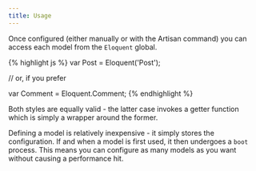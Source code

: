 ```yaml
---
title: Usage
---
```


Once configured (either manually or with the Artisan command) you can access each model
from the `Eloquent` global.

<div class="ui segment es5 sample">
  <div class="ui right corner label"></div>
  {% highlight js %}
var Post = Eloquent('Post');

// or, if you prefer

var Comment = Eloquent.Comment;
  {% endhighlight %}
</div>

<div class="ui basic tertiary segment">
  Both styles are equally valid - the latter case invokes a getter function which is simply a wrapper around the former.
</div>

Defining a model is relatively inexpensive - it simply stores the configuration.
If and when a model is first used, it then undergoes a `boot` process.
This means you can configure as many models as you want without causing a performance hit.

